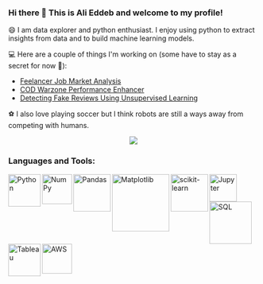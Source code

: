 ### Hi there 👋 This is Ali Eddeb and welcome to my profile!

😄 I am data explorer and python enthusiast. I enjoy using python to extract insights from data and to build machine learning models.

:computer: Here are a couple of things I'm working on (some have to stay as a secret for now :speak_no_evil:):
  - <a href="https://github.com/aeddeb/freelancer-jobs">Feelancer Job Market Analysis</a>
  - <a href="https://github.com/aeddeb/Predicting-Warzone-Wins-Based-on-Player-Performance">COD Warzone Performance Enhancer</a>
  - <a href="https://github.com/aeddeb/Detecting-Fake-Reviews-using-Unsupervised-Learning">Detecting Fake Reviews Using Unsupervised Learning</a>

:soccer: I also love playing soccer but I think robots are still a ways away from competing with humans.

<p align="center">
  <img src="https://media.giphy.com/media/NWlBEcDW5evFS/giphy.gif" />
</p>

### Languages and Tools:

<img align="left" alt="Python" width = "65px" src="https://cdn.wccftech.com/wp-content/uploads/2015/10/python-logo.png" />
<img align="left" alt="NumPy" width = "60px" src="https://user-images.githubusercontent.com/98330/63813335-20cd4b80-c8e2-11e9-9c04-e4dbf7285aa1.png" />
<img align="left" alt="Pandas" width = "75px" src="https://numfocus.org/wp-content/uploads/2016/07/pandas-logo-300.png" />
<img align="left" alt="Matplotlib" width = "115px" src="https://www.janmeppe.com/assets/2019-12-24-matplotlib/matplotlib.jpg" />
<img align="left" alt="scikit-learn" width = "75px" src="https://upload.wikimedia.org/wikipedia/commons/thumb/0/05/Scikit_learn_logo_small.svg/1200px-Scikit_learn_logo_small.svg.png" />
<img align="left" alt="Jupyter" width = "55px" src="https://upload.wikimedia.org/wikipedia/commons/thumb/3/38/Jupyter_logo.svg/1200px-Jupyter_logo.svg.png" />
<img align="left" alt="SQL" width = "85px" src="https://cdn.worldvectorlogo.com/logos/mysql.svg" />
<img align="left" alt="Tableau" width = "65px" src="https://i2.wp.com/zappysys.com/blog/wp-content/uploads/2018/06/tableau-integration-logo.png?fit=376%2C376&ssl=1" />
<img align="left" alt="AWS" width = "60px" src="https://cdn.iconscout.com/icon/free/png-512/aws-1869025-1583149.png" />

<!--- If needed, image for git icon:
<img align="left" alt="Git Bash" width = "55px" src="https://hasura.io/blog/content/images/downloaded_images/setting-up-git-bash-for-windows-e26b59e44257/1-Je4yF-xdHEluVvmS0qw8JQ.png" />
-->

